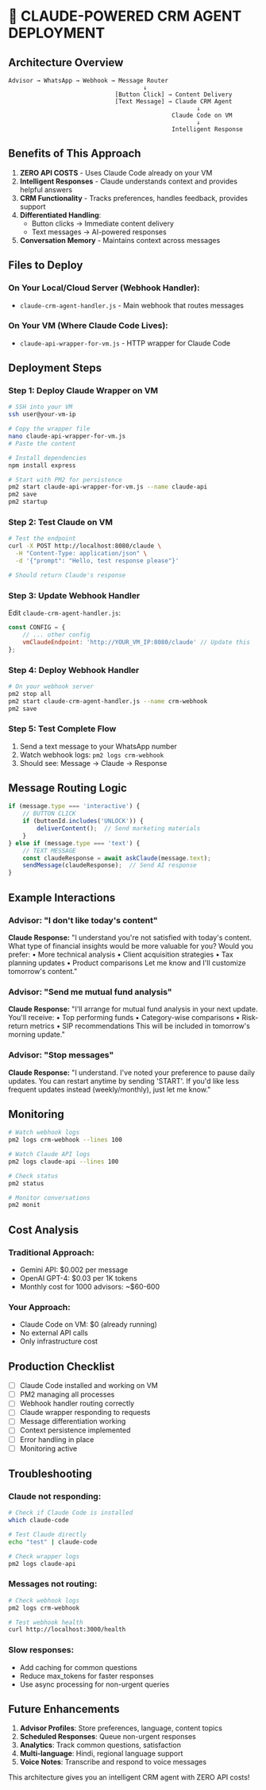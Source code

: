 # 🤖 CLAUDE-POWERED CRM AGENT DEPLOYMENT

## Architecture Overview

```
Advisor → WhatsApp → Webhook → Message Router
                                      ↓
                              [Button Click] → Content Delivery
                              [Text Message] → Claude CRM Agent
                                                     ↓
                                              Claude Code on VM
                                                     ↓
                                              Intelligent Response
```

## Benefits of This Approach

1. **ZERO API COSTS** - Uses Claude Code already on your VM
2. **Intelligent Responses** - Claude understands context and provides helpful answers
3. **CRM Functionality** - Tracks preferences, handles feedback, provides support
4. **Differentiated Handling**:
   - Button clicks → Immediate content delivery
   - Text messages → AI-powered responses
5. **Conversation Memory** - Maintains context across messages

## Files to Deploy

### On Your Local/Cloud Server (Webhook Handler):
- `claude-crm-agent-handler.js` - Main webhook that routes messages

### On Your VM (Where Claude Code Lives):
- `claude-api-wrapper-for-vm.js` - HTTP wrapper for Claude Code

## Deployment Steps

### Step 1: Deploy Claude Wrapper on VM

```bash
# SSH into your VM
ssh user@your-vm-ip

# Copy the wrapper file
nano claude-api-wrapper-for-vm.js
# Paste the content

# Install dependencies
npm install express

# Start with PM2 for persistence
pm2 start claude-api-wrapper-for-vm.js --name claude-api
pm2 save
pm2 startup
```

### Step 2: Test Claude on VM

```bash
# Test the endpoint
curl -X POST http://localhost:8080/claude \
  -H "Content-Type: application/json" \
  -d '{"prompt": "Hello, test response please"}'

# Should return Claude's response
```

### Step 3: Update Webhook Handler

Edit `claude-crm-agent-handler.js`:
```javascript
const CONFIG = {
    // ... other config
    vmClaudeEndpoint: 'http://YOUR_VM_IP:8080/claude' // Update this
};
```

### Step 4: Deploy Webhook Handler

```bash
# On your webhook server
pm2 stop all
pm2 start claude-crm-agent-handler.js --name crm-webhook
pm2 save
```

### Step 5: Test Complete Flow

1. Send a text message to your WhatsApp number
2. Watch webhook logs: `pm2 logs crm-webhook`
3. Should see: Message → Claude → Response

## Message Routing Logic

```javascript
if (message.type === 'interactive') {
    // BUTTON CLICK
    if (buttonId.includes('UNLOCK')) {
        deliverContent();  // Send marketing materials
    }
} else if (message.type === 'text') {
    // TEXT MESSAGE
    const claudeResponse = await askClaude(message.text);
    sendMessage(claudeResponse);  // Send AI response
}
```

## Example Interactions

### Advisor: "I don't like today's content"
**Claude Response:**
"I understand you're not satisfied with today's content. What type of financial insights would be more valuable for you? Would you prefer:
• More technical analysis
• Client acquisition strategies
• Tax planning updates
• Product comparisons
Let me know and I'll customize tomorrow's content."

### Advisor: "Send me mutual fund analysis"
**Claude Response:**
"I'll arrange for mutual fund analysis in your next update. You'll receive:
• Top performing funds
• Category-wise comparisons
• Risk-return metrics
• SIP recommendations
This will be included in tomorrow's morning update."

### Advisor: "Stop messages"
**Claude Response:**
"I understand. I've noted your preference to pause daily updates. You can restart anytime by sending 'START'. If you'd like less frequent updates instead (weekly/monthly), just let me know."

## Monitoring

```bash
# Watch webhook logs
pm2 logs crm-webhook --lines 100

# Watch Claude API logs
pm2 logs claude-api --lines 100

# Check status
pm2 status

# Monitor conversations
pm2 monit
```

## Cost Analysis

### Traditional Approach:
- Gemini API: $0.002 per message
- OpenAI GPT-4: $0.03 per 1K tokens
- Monthly cost for 1000 advisors: ~$60-600

### Your Approach:
- Claude Code on VM: $0 (already running)
- No external API calls
- Only infrastructure cost

## Production Checklist

- [ ] Claude Code installed and working on VM
- [ ] PM2 managing all processes
- [ ] Webhook handler routing correctly
- [ ] Claude wrapper responding to requests
- [ ] Message differentiation working
- [ ] Context persistence implemented
- [ ] Error handling in place
- [ ] Monitoring active

## Troubleshooting

### Claude not responding:
```bash
# Check if Claude Code is installed
which claude-code

# Test Claude directly
echo "test" | claude-code

# Check wrapper logs
pm2 logs claude-api
```

### Messages not routing:
```bash
# Check webhook logs
pm2 logs crm-webhook

# Test webhook health
curl http://localhost:3000/health
```

### Slow responses:
- Add caching for common questions
- Reduce max_tokens for faster responses
- Use async processing for non-urgent queries

## Future Enhancements

1. **Advisor Profiles**: Store preferences, language, content topics
2. **Scheduled Responses**: Queue non-urgent responses
3. **Analytics**: Track common questions, satisfaction
4. **Multi-language**: Hindi, regional language support
5. **Voice Notes**: Transcribe and respond to voice messages

This architecture gives you an intelligent CRM agent with ZERO API costs!